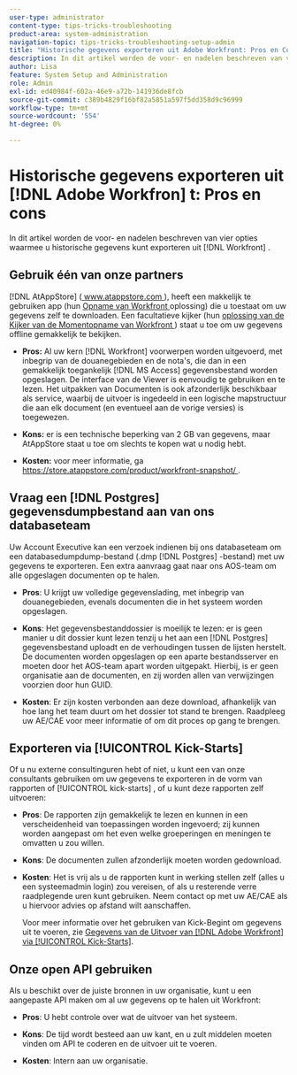 ```yaml
---
user-type: administrator
content-type: tips-tricks-troubleshooting
product-area: system-administration
navigation-topic: tips-tricks-troubleshooting-setup-admin
title: "Historische gegevens exporteren uit Adobe Workfront: Pros en Cons"
description: In dit artikel worden de voor- en nadelen beschreven van vier opties die u kunt gebruiken om historische gegevens uit Workfront te exporteren.
author: Lisa
feature: System Setup and Administration
role: Admin
exl-id: ed40984f-602a-46e9-a72b-141936de8fcb
source-git-commit: c389b4829f16bf82a5851a597f5dd358d9c96999
workflow-type: tm+mt
source-wordcount: '554'
ht-degree: 0%

---
```


# Historische gegevens exporteren uit [!DNL Adobe Workfron] t: Pros en cons

In dit artikel worden de voor- en nadelen beschreven van vier opties waarmee u historische gegevens kunt exporteren uit [!DNL Workfront] .

## Gebruik één van onze partners

[!DNL AtAppStore] ([ www.atappstore.com ](https://www.atappstore.com)), heeft een makkelijk te gebruiken app (hun [ Opname van Workfront ](https://store.atappstore.com/product/workfront-snapshot/) oplossing) die u toestaat om uw gegevens zelf te downloaden. Een facultatieve kijker (hun [ oplossing van de Kijker van de Momentopname van Workfront ](https://store.atappstore.com/product/workfront-snapshot-viewer/)) staat u toe om uw gegevens offline gemakkelijk te bekijken.

* **Pros:** Al uw kern [!DNL Workfront] voorwerpen worden uitgevoerd, met inbegrip van de douanegebieden en de nota&#39;s, die dan in een gemakkelijk toegankelijk [!DNL MS Access] gegevensbestand worden opgeslagen. De interface van de Viewer is eenvoudig te gebruiken en te lezen. Het uitpakken van Documenten is ook afzonderlijk beschikbaar als service, waarbij de uitvoer is ingedeeld in een logische mapstructuur die aan elk document (en eventueel aan de vorige versies) is toegewezen.

* **Kons:** er is een technische beperking van 2 GB van gegevens, maar AtAppStore staat u toe om slechts te kopen wat u nodig hebt.

* **Kosten:** voor meer informatie, ga [ https://store.atappstore.com/product/workfront-snapshot/ ](https://store.atappstore.com/product/workfront-snapshot/).

## Vraag een [!DNL Postgres] gegevensdumpbestand aan van ons databaseteam

Uw Account Executive kan een verzoek indienen bij ons databaseteam om een databasedumpdump-bestand (.dmp [!DNL Postgres] -bestand) met uw gegevens te exporteren. Een extra aanvraag gaat naar ons AOS-team om alle opgeslagen documenten op te halen.

* **Pros**: U krijgt uw volledige gegevenslading, met inbegrip van douanegebieden, evenals documenten die in het systeem worden opgeslagen.

* **Kons**: Het gegevensbestanddossier is moeilijk te lezen: er is geen manier u dit dossier kunt lezen tenzij u het aan een [!DNL Postgres] gegevensbestand uploadt en de verhoudingen tussen de lijsten herstelt. De documenten worden opgeslagen op een aparte bestandsserver en moeten door het AOS-team apart worden uitgepakt. Hierbij, is er geen organisatie aan de documenten, en zij worden allen van verwijzingen voorzien door hun GUID.

* **Kosten**: Er zijn kosten verbonden aan deze download, afhankelijk van hoe lang het team duurt om het dossier tot stand te brengen. Raadpleeg uw AE/CAE voor meer informatie of om dit proces op gang te brengen.

## Exporteren via [!UICONTROL Kick-Starts]

Of u nu externe consultinguren hebt of niet, u kunt een van onze consultants gebruiken om uw gegevens te exporteren in de vorm van rapporten of [!UICONTROL kick-starts] , of u kunt deze rapporten zelf uitvoeren:

* **Pros**: De rapporten zijn gemakkelijk te lezen en kunnen in een verscheidenheid van toepassingen worden ingevoerd; zij kunnen worden aangepast om het even welke groeperingen en meningen te omvatten u zou willen.

* **Kons**: De documenten zullen afzonderlijk moeten worden gedownload.

* **Kosten**: Het is vrij als u de rapporten kunt in werking stellen zelf (alles u een systeemadmin login) zou vereisen, of als u resterende verre raadplegende uren kunt gebruiken. Neem contact op met uw AE/CAE als u hiervoor advies op afstand wilt aanschaffen.

  Voor meer informatie over het gebruiken van Kick-Begint om gegevens uit te voeren, zie [ Gegevens van de Uitvoer van  [!DNL Adobe Workfront]  via [!UICONTROL Kick-Starts]](../../administration-and-setup/manage-workfront/using-kick-starts/export-data-from-wf-via-kick-starts.md).

## Onze open API gebruiken

Als u beschikt over de juiste bronnen in uw organisatie, kunt u een aangepaste API maken om al uw gegevens op te halen uit Workfront:

* **Pros**: U hebt controle over wat de uitvoer van het systeem.

* **Kons**: De tijd wordt besteed aan uw kant, en u zult middelen moeten vinden om API te coderen en de uitvoer uit te voeren.

* **Kosten**: Intern aan uw organisatie.
